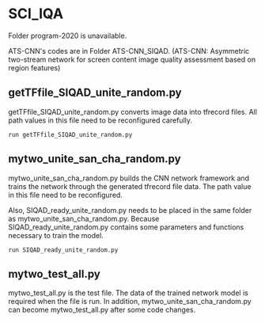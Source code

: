 # SCI_IQA
Folder program-2020 is unavailable.

ATS-CNN's codes are in Folder ATS-CNN_SIQAD. (ATS-CNN: Asymmetric two-stream network for screen content image quality assessment based on region features)

## getTFfile_SIQAD_unite_random.py
getTFfile_SIQAD_unite_random.py converts image data into tfrecord files.
All path values in this file need to be reconfigured carefully.

    run getTFfile_SIQAD_unite_random.py

## mytwo_unite_san_cha_random.py
mytwo_unite_san_cha_random.py builds the CNN network framework and trains the network through the generated tfrecord file data.
The path value in this file need to be reconfigured.

Also, SIQAD_ready_unite_random.py needs to be placed in the same folder as mytwo_unite_san_cha_random.py.
Because SIQAD_ready_unite_random.py contains some parameters and functions necessary to train the model.

    run SIQAD_ready_unite_random.py

## mytwo_test_all.py
mytwo_test_all.py is the test file. The data of the trained network model is required when the file is run.
In addition, mytwo_unite_san_cha_random.py can become mytwo_test_all.py after some code changes.

